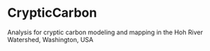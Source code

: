 # CrypticCarbon
Analysis for cryptic carbon modeling and mapping in the Hoh River Watershed, Washington, USA
